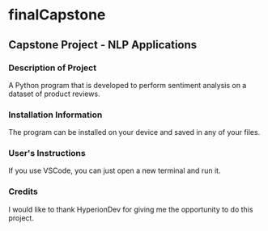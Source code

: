 # finalCapstone
## Capstone Project - NLP Applications
### Description of Project
A Python program that is developed to perform sentiment analysis on a dataset of product reviews.

### Installation Information 
The program can be installed on your device and saved in any of your files.

### User's Instructions
If you use VSCode, you can just open a new terminal and run it.

### Credits
I would like to thank HyperionDev for giving me the opportunity to do this project.
